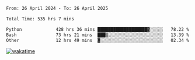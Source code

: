 <!--START_SECTION:waka-->

```txt
From: 26 April 2024 - To: 26 April 2025

Total Time: 535 hrs 7 mins

Python             428 hrs 36 mins ███████████████████▓░░░░░   78.22 %
Bash               73 hrs 21 mins  ███▒░░░░░░░░░░░░░░░░░░░░░   13.39 %
Other              12 hrs 49 mins  ▓░░░░░░░░░░░░░░░░░░░░░░░░   02.34 %
```

<!--END_SECTION:waka-->
[![wakatime](https://wakatime.com/badge/user/5f89a63a-5294-4958-ad30-2b3455e63f2a.svg)](https://wakatime.com/@5f89a63a-5294-4958-ad30-2b3455e63f2a)
